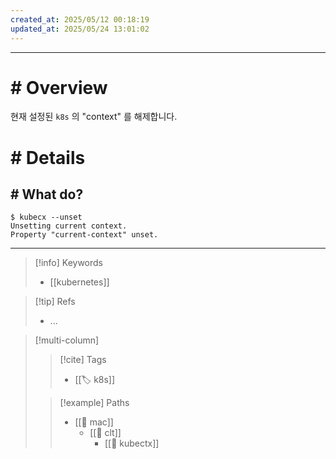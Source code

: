 ```yaml
---
created_at: 2025/05/12 00:18:19
updated_at: 2025/05/24 13:01:02
---
```

---

# # Overview

현재 설정된 `k8s` 의 "context" 를 해제합니다.

# # Details

## # What do?

```shell
$ kubecx --unset
Unsetting current context.
Property "current-context" unset.
```

---

> [!info] Keywords
> - [[kubernetes]]

> [!tip] Refs
> - ...

> [!multi-column]
>
>> [!cite] Tags
>> - [[🏷️ k8s]]
>
>> [!example] Paths
>> * [[🔖 mac]]
>>   * [[🔖 clt]]
>>     * [[🔖 kubectx]]
